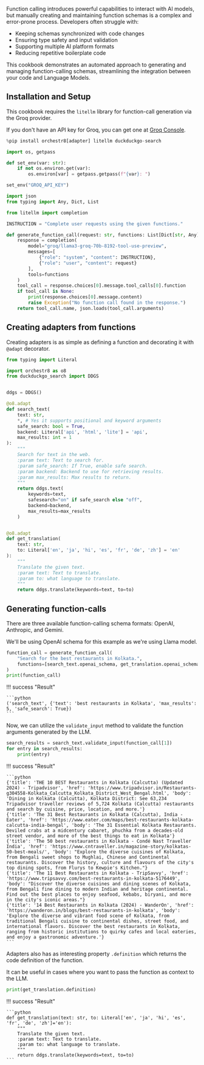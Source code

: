 Function calling introduces powerful capabilities to interact with AI models, but manually creating and maintaining function schemas is a complex and error-prone process. Developers often struggle with:

- Keeping schemas synchronized with code changes
- Ensuring type safety and input validation
- Supporting multiple AI platform formats
- Reducing repetitive boilerplate code

This cookbook demonstrates an automated approach to generating and managing function-calling schemas, streamlining the integration between your code and Language Models.

## Installation and Setup

This cookbook requires the `litellm` library for function-call generation via the Groq provider.

If you don't have an API key for Groq, you can get one at [Groq Console](https://console.groq.com/keys).

```python
%pip install orchestr8[adapter] litellm duckduckgo-search

import os, getpass

def set_env(var: str):
    if not os.environ.get(var):
        os.environ[var] = getpass.getpass(f"{var}: ")

set_env("GROQ_API_KEY")
```

```python
import json
from typing import Any, Dict, List

from litellm import completion

INSTRUCTION = "Complete user requests using the given functions."

def generate_function_call(request: str, functions: List[Dict[str, Any]]):
    response = completion(
        model="groq/llama3-groq-70b-8192-tool-use-preview",
        messages=[
            {"role": "system", "content": INSTRUCTION},
            {"role": "user", "content": request}
        ],
        tools=functions
    )
    tool_call = response.choices[0].message.tool_calls[0].function
    if tool_call is None:
        print(response.choices[0].message.content)
        raise Exception("No function call found in the response.")
    return tool_call.name, json.loads(tool_call.arguments)
```

## Creating adapters from functions

Creating adapters is as simple as defining a function and decorating it with `@adapt` decorator.

```python
from typing import Literal

import orchestr8 as o8
from duckduckgo_search import DDGS


ddgs = DDGS()

@o8.adapt
def search_text(
    text: str,
    *, # Yes it supports positional and keyword arguments
    safe_search: bool = True,
    backend: Literal['api', 'html', 'lite'] = 'api',
    max_results: int = 1
):
    """
    Search for text in the web.
    :param text: Text to search for.
    :param safe_search: If True, enable safe search.
    :param backend: Backend to use for retrieving results.
    :param max_results: Max results to return.
    """
    return ddgs.text(
        keywords=text,
        safesearch="on" if safe_search else "off",
        backend=backend,
        max_results=max_results
    )


@o8.adapt
def get_translation(
    text: str,
    to: Literal['en', 'ja', 'hi', 'es', 'fr', 'de', 'zh'] = 'en'
):
    """
    Translate the given text.
    :param text: Text to translate.
    :param to: what language to translate.
    """
    return ddgs.translate(keywords=text, to=to)
```

## Generating function-calls

There are three available function-calling schema formats: OpenAI, Anthropic, and Gemini.

We'll be using OpenAI schema for this example as we're using Llama model.

```python
function_call = generate_function_call(
    "Search for the best restaurants in Kolkata.",
    functions=[search_text.openai_schema, get_translation.openai_schema],
)
print(function_call)
```

!!! success "Result"

    ```python
    ('search_text', {'text': 'best restaurants in Kolkata', 'max_results': 5, 'safe_search': True})
    ```

Now, we can utilize the `validate_input` method to validate the function arguments generated by the LLM.

```python
search_results = search_text.validate_input(function_call[1])
for entry in search_results:
    print(entry)
```

!!! success "Result"

    ```python
    {'title': 'THE 10 BEST Restaurants in Kolkata (Calcutta) (Updated 2024) - Tripadvisor', 'href': 'https://www.tripadvisor.in/Restaurants-g304558-Kolkata_Calcutta_Kolkata_District_West_Bengal.html', 'body': 'Dining in Kolkata (Calcutta), Kolkata District: See 63,234 Tripadvisor traveller reviews of 5,724 Kolkata (Calcutta) restaurants and search by cuisine, price, location, and more.'}
    {'title': 'The 31 Best Restaurants in Kolkata (Calcutta), India - Eater', 'href': 'https://www.eater.com/maps/best-restaurants-kolkata-calcutta-india-bengal', 'body': 'The 31 Essential Kolkata Restaurants. Deviled crabs at a midcentury cabaret, phuchka from a decades-old street vendor, and more of the best things to eat in Kolkata'}
    {'title': 'The 50 best restaurants in Kolkata - Condé Nast Traveller India', 'href': 'https://www.cntraveller.in/magazine-story/kolkatas-50-best-meals/', 'body': "Explore the diverse cuisines of Kolkata, from Bengali sweet shops to Mughlai, Chinese and Continental restaurants. Discover the history, culture and flavours of the city's top dining spots, from Flurys to Kewpie's Kitchen."}
    {'title': 'The 11 Best Restaurants in Kolkata - TripSavvy', 'href': 'https://www.tripsavvy.com/best-restaurants-in-kolkata-5176449', 'body': "Discover the diverse cuisines and dining scenes of Kolkata, from Bengali fine dining to modern Indian and heritage continental. Find out the best places to enjoy seafood, kebabs, biryani, and more in the city's iconic areas."}
    {'title': '14 Best Restaurants in Kolkata (2024) - WanderOn', 'href': 'https://wanderon.in/blogs/best-restaurants-in-kolkata', 'body': 'Explore the diverse and vibrant food scene of Kolkata, from traditional Bengali cuisine to continental dishes, street food, and international flavors. Discover the best restaurants in Kolkata, ranging from historic institutions to quirky cafes and local eateries, and enjoy a gastronomic adventure.'}
    ```

Adapters also has as interesting property `.definition` which returns the code definition of the function.

It can be useful in cases where you want to pass the function as context to the LLM.

```python
print(get_translation.definition)
```

!!! success "Result"

    ```python
    def get_translation(text: str, to: Literal['en', 'ja', 'hi', 'es', 'fr', 'de', 'zh']='en'):
        """
        Translate the given text.
        :param text: Text to translate.
        :param to: what language to translate.
        """
        return ddgs.translate(keywords=text, to=to)
    ```
